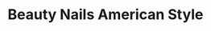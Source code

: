 ---
title: "Beauty Nails American Style"
url: /hamburg/beauty-nails-american-style/
shop: Kosmetik
---